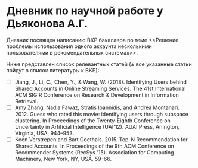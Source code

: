 # Дневник по научной работе у Дьяконова А.Г. 

Дневник посвящен написанию ВКР бакалавра по теме <<Решение проблемы использования одного аккаунта несколькими пользователями в рекомендательных системах>>.



Ниже представлен список релевантных статей ($\pm$ все указанные статьи пойдут в список литературы к ВКР):

- [ ] Jiang, J., Li, C., Chen, Y., & Wang, W. (2018). Identifying Users behind Shared Accounts in Online Streaming Services. The 41st International ACM SIGIR Conference on Research & Development in Information Retrieval.
- [ ] Amy Zhang, Nadia Fawaz, Stratis Ioannidis, and Andrea Montanari. 2012. Guess who rated this movie: identifying users through subspace clustering. In Proceedings of the Twenty-Eighth Conference on Uncertainty in Artificial Intelligence (UAI'12). AUAI Press, Arlington, Virginia, USA, 944–953.
- [ ] Koen Verstrepen and Bart Goethals. 2015. Top-N Recommendation for Shared Accounts. In Proceedings of the 9th ACM Conference on Recommender Systems (RecSys '15). Association for Computing Machinery, New York, NY, USA, 59–66.
